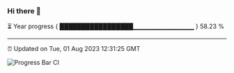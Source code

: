 ### Hi there 👋

⏳ Year progress { █████████████████▁▁▁▁▁▁▁▁▁▁▁▁▁ } 58.23 %

---

⏰ Updated on Tue, 01 Aug 2023 12:31:25 GMT

![Progress Bar CI](https://github.com/liununu/liununu/workflows/Progress%20Bar%20CI/badge.svg)
